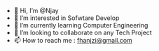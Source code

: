 - 👋 Hi, I’m @Njay
- 👀 I’m interested in Sofwtare Develop
- 🌱 I’m currently learning Computer Engineering
- 💞️ I’m looking to collaborate on any Tech Project
- 📫 How to reach me : fhanjzi@gmail.com

<!---
Njay/Njay is a ✨ special ✨ repository because its `README.md` (this file) appears on your GitHub profile.
You can click the Preview link to take a look at your changes.
--->
